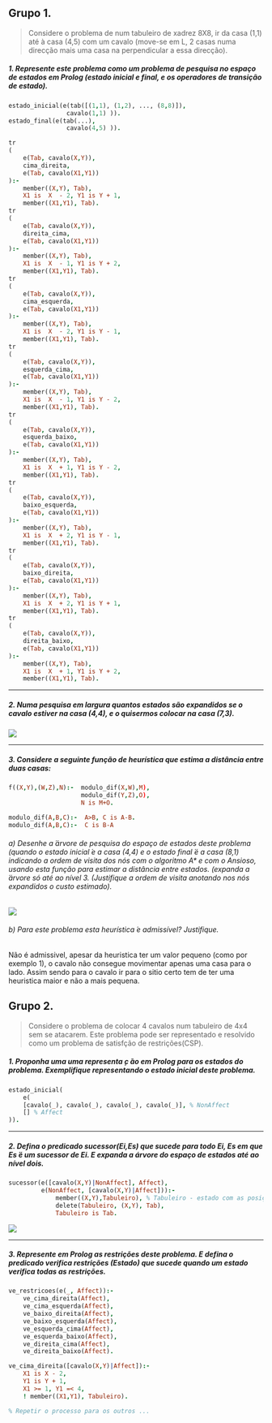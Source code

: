 ## Grupo 1.

> Considere o problema de num tabuleiro de xadrez 8X8, ir da casa (1,1) até à casa (4,5) com um cavalo (move-se em L, 2 casas numa direcção mais uma casa na perpendicular a essa direcção).

##### 1. Represente  este  problema  como  um  problema  de  pesquisa  no  espaço  de estados em Prolog (estado inicial e final, e os operadores de transição de estado).
```prolog
estado_inicial(e(tab([(1,1), (1,2), ..., (8,8)]),
                cavalo(1,1) )).
estado_final(e(tab(...),
                cavalo(4,5) )).

tr
(
    e(Tab, cavalo(X,Y)),
    cima_direita,
    e(Tab, cavalo(X1,Y1))
):-
    member((X,Y), Tab),
    X1 is  X  - 2, Y1 is Y + 1,
    member((X1,Y1), Tab).
tr
(
    e(Tab, cavalo(X,Y)),
    direita_cima,
    e(Tab, cavalo(X1,Y1))
):-
    member((X,Y), Tab),
    X1 is  X  - 1, Y1 is Y + 2,
    member((X1,Y1), Tab).
tr
(
    e(Tab, cavalo(X,Y)),
    cima_esquerda,
    e(Tab, cavalo(X1,Y1))
):-
    member((X,Y), Tab),
    X1 is  X  - 2, Y1 is Y - 1,
    member((X1,Y1), Tab).
tr
(
    e(Tab, cavalo(X,Y)),
    esquerda_cima,
    e(Tab, cavalo(X1,Y1))
):-
    member((X,Y), Tab),
    X1 is  X  - 1, Y1 is Y - 2,
    member((X1,Y1), Tab).
tr
(
    e(Tab, cavalo(X,Y)),
    esquerda_baixo,
    e(Tab, cavalo(X1,Y1))
):-
    member((X,Y), Tab),
    X1 is  X  + 1, Y1 is Y - 2,
    member((X1,Y1), Tab).
tr
(
    e(Tab, cavalo(X,Y)),
    baixo_esquerda,
    e(Tab, cavalo(X1,Y1))
):-
    member((X,Y), Tab),
    X1 is  X  + 2, Y1 is Y - 1,
    member((X1,Y1), Tab).
tr
(
    e(Tab, cavalo(X,Y)),
    baixo_direita,
    e(Tab, cavalo(X1,Y1))
):-
    member((X,Y), Tab),
    X1 is  X  + 2, Y1 is Y + 1,
    member((X1,Y1), Tab).
tr
(
    e(Tab, cavalo(X,Y)),
    direita_baixo,
    e(Tab, cavalo(X1,Y1))
):-
    member((X,Y), Tab),
    X1 is  X  + 1, Y1 is Y + 2,
    member((X1,Y1), Tab).
```
***
##### 2. Numa  pesquisa  em  largura  quantos  estados  são  expandidos  se  o  cavalo estiver na casa (4,4), e o quisermos colocar na casa (7,3).
![](assets/markdown-img-paste-20180604154031232.png)
***
##### 3. Considere  a  seguinte função  de  heurística  que  estima  a  distância  entre duas casas:
```prolog
f((X,Y),(W,Z),N):-  modulo_dif(X,W),M),
                    modulo_dif(Y,Z),O),
                    N is M+O.

modulo_dif(A,B,C):-  A>B, C is A-B.
modulo_dif(A,B,C):-  C is B-A
```
###### a) Desenhe a  ́árvore de pesquisa do espaço de estados deste problema (quando o estado inicial  ́e a casa (4,4) e o estado final  ́é a casa (8,1) indicando  a  ordem  de  visita  dos  nós  com  o  algoritmo  A*  e  com  o Ansioso, usando esta função para estimar a distância entre estados. (expanda  a   ́árvore  só  até  ao  nível  3.   (Justifique  a  ordem  de  visita anotando nos nós expandidos o custo estimado).
![](assets/markdown-img-paste-20180604153848630.png)

###### b) Para este problema esta heurística ́e admissível? Justifique.

Não é admissivel, apesar da heuristica ter um valor pequeno (como por exemplo 1), o cavalo não consegue movimentar apenas uma casa para o lado. Assim sendo para o cavalo ir para o sitio certo tem de ter uma heuristica maior e não a mais pequena.



## Grupo 2.

> Considere  o  problema  de  colocar  4  cavalos  num  tabuleiro  de  4x4
sem se atacarem. Este problema pode ser representado e resolvido como um problema de satisfção de restrições(CSP).

##### 1. Proponha uma uma representa ̧c ̃ao em Prolog para os estados do problema. Exemplifique representando o estado inicial deste problema.
```prolog
estado_inicial(
    e(
    [cavalo(_), cavalo(_), cavalo(_), cavalo(_)], % NonAffect
    [] % Affect
)).
```
***
##### 2.  Defina o predicado sucessor(Ei,Es) que sucede para todo Ei, Es em que Es ́é um sucessor de Ei.  E expanda a árvore do espaço de estados até ao nível dois.
```prolog
sucessor(e([cavalo(X,Y)|NonAffect], Affect),
         e(NonAffect, [cavalo(X,Y)|Affect])):-
             member((X,Y),Tabuleiro), % Tabuleiro - estado com as posições válidas
             delete(Tabuleiro, (X,Y), Tab),
             Tabuleiro is Tab.
```
![](assets/markdown-img-paste-20180604161654399.png)
***
##### 3. Represente em Prolog as restrições deste problema.  E defina o predicado verifica restrições (Estado) que sucede quando um estado verifica todas as restrições.
```prolog
ve_restricoes(e(_, Affect)):-
    ve_cima_direita(Affect),
    ve_cima_esquerda(Affect),
    ve_baixo_direita(Affect),
    ve_baixo_esquerda(Affect),
    ve_esquerda_cima(Affect),
    ve_esquerda_baixo(Affect),
    ve_direita_cima(Affect),
    ve_direita_baixo(Affect).

ve_cima_direita([cavalo(X,Y)|Affect]):-
    X1 is X - 2,
    Y1 is Y + 1,
    X1 >= 1, Y1 =< 4,
    ! member((X1,Y1), Tabuleiro).

% Repetir o processo para os outros ...
```
